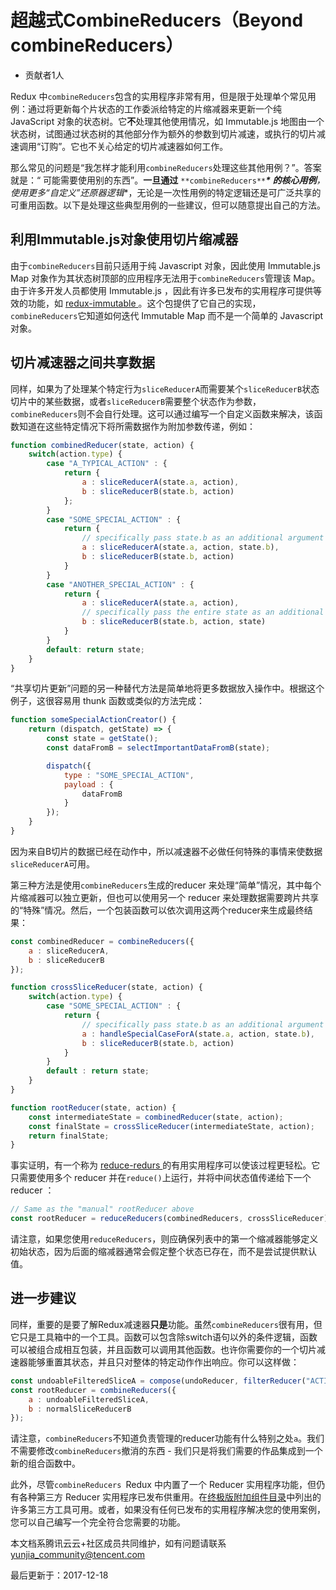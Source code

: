 # 超越式CombineReducers（Beyond combineReducers）

- 贡献者1人

  

Redux 中`combineReducers`包含的实用程序非常有用，但是限于处理单个常见用例：通过将更新每个片状态的工作委派给特定的片缩减器来更新一个纯 JavaScript 对象的状态树。它**不**处理其他使用情况，如 Immutable.js 地图由一个状态树，试图通过状态树的其他部分作为额外的参数到切片减速，或执行的切片减速调用“订购”。它也不关心给定的切片减速器如何工作。

那么常见的问题是“我怎样才能利用`combineReducers`处理这些其他用例？”。答案就是：“ 可能需要使用别的东西”。**一旦通过** `**combineReducers**`***\* 的核心用例**，使用更多“自定义”还原器逻辑**，无论是一次性用例的特定逻辑还是可广泛共享的可重用函数。以下是处理这些典型用例的一些建议，但可以随意提出自己的方法。

## 利用Immutable.js对象使用切片缩减器

由于`combineReducers`目前只适用于纯 Javascript 对象，因此使用 Immutable.js Map 对象作为其状态树顶部的应用程序无法用于`combineReducers`管理该 Map。由于许多开发人员都使用 Immutable.js ，因此有许多已发布的实用程序可提供等效的功能，如 [redux-immutable ](https://github.com/gajus/redux-immutable)。这个包提供了它自己的实现，`combineReducers`它知道如何迭代 Immutable Map 而不是一个简单的 Javascript 对象。

## 切片减速器之间共享数据

同样，如果为了处理某个特定行为`sliceReducerA`而需要某个`sliceReducerB`状态切片中的某些数据，或者`sliceReducerB`需要整个状态作为参数，`combineReducers`则不会自行处理。这可以通过编写一个自定义函数来解决，该函数知道在这些特定情况下将所需数据作为附加参数传递，例如：

```javascript
function combinedReducer(state, action) {
    switch(action.type) {
        case "A_TYPICAL_ACTION" : {
            return {
                a : sliceReducerA(state.a, action),
                b : sliceReducerB(state.b, action)
            };
        }
        case "SOME_SPECIAL_ACTION" : {
            return {
                // specifically pass state.b as an additional argument
                a : sliceReducerA(state.a, action, state.b),
                b : sliceReducerB(state.b, action)
            }        
        }
        case "ANOTHER_SPECIAL_ACTION" : {
            return {
                a : sliceReducerA(state.a, action),
                // specifically pass the entire state as an additional argument
                b : sliceReducerB(state.b, action, state)
            }         
        }    
        default: return state;
    }
}
```

“共享切片更新”问题的另一种替代方法是简单地将更多数据放入操作中。根据这个例子，这很容易用 thunk 函数或类似的方法完成：

```javascript
function someSpecialActionCreator() {
    return (dispatch, getState) => {
        const state = getState();
        const dataFromB = selectImportantDataFromB(state);

        dispatch({
            type : "SOME_SPECIAL_ACTION",
            payload : {
                dataFromB
            }
        });
    }
}
```

因为来自B切片的数据已经在动作中，所以减速器不必做任何特殊的事情来使数据`sliceReducerA`可用。

第三种方法是使用`combineReducers`生成的reducer 来处理“简单”情况，其中每个片缩减器可以独立更新，但也可以使用另一个 reducer 来处理数据需要跨片共享的“特殊”情况。然后，一个包装函数可以依次调用这两个reducer来生成最终结果：

```javascript
const combinedReducer = combineReducers({
    a : sliceReducerA,
    b : sliceReducerB
}); 

function crossSliceReducer(state, action) {
    switch(action.type) {
        case "SOME_SPECIAL_ACTION" : {
            return {
                // specifically pass state.b as an additional argument
                a : handleSpecialCaseForA(state.a, action, state.b),
                b : sliceReducerB(state.b, action)
            }        
        }
        default : return state;
    }
}

function rootReducer(state, action) {
    const intermediateState = combinedReducer(state, action);
    const finalState = crossSliceReducer(intermediateState, action);
    return finalState;
}
```

事实证明，有一个称为 [reduce-redurs ](https://github.com/acdlite/reduce-reducers)的有用实用程序可以使该过程更轻松。它只需要使用多个 reducer 并在`reduce()`上运行，并将中间状态值传递给下一个 reducer ：

```javascript
// Same as the "manual" rootReducer above
const rootReducer = reduceReducers(combinedReducers, crossSliceReducer);
```

请注意，如果您使用`reduceReducers`，则应确保列表中的第一个缩减器能够定义初始状态，因为后面的缩减器通常会假定整个状态已存在，而不是尝试提供默认值。

## 进一步建议

同样，重要的是要了解Redux减速器**只是**功能。虽然`combineReducers`很有用，但它只是工具箱中的一个工具。函数可以包含除switch语句以外的条件逻辑，函数可以被组合成相互包装，并且函数可以调用其他函数。也许你需要你的一个切片减速器能够重置其状态，并且只对整体的特定动作作出响应。你可以这样做：

```javascript
const undoableFilteredSliceA = compose(undoReducer, filterReducer("ACTION_1", "ACTION_2"), sliceReducerA);
const rootReducer = combineReducers({
    a : undoableFilteredSliceA,
    b : normalSliceReducerB
});
```

请注意，`combineReducers`不知道负责管理的reducer功能有什么特别之处`a`。我们不需要修改`combineReducers`撤消的东西 - 我们只是将我们需要的作品集成到一个新的组合函数中。

此外，尽管`combineReducers `Redux 中内置了一个 Reducer 实用程序功能，但仍有各种第三方 Reducer 实用程序已发布供重用。在[终极版附加组件目录](https://github.com/markerikson/redux-ecosystem-links)中列出的许多第三方工具可用。或者，如果没有任何已发布的实用程序解决您的使用案例，您可以自己编写一个完全符合您需要的功能。

本文档系腾讯云云+社区成员共同维护，如有问题请联系 yunjia_community@tencent.com

最后更新于：2017-12-18